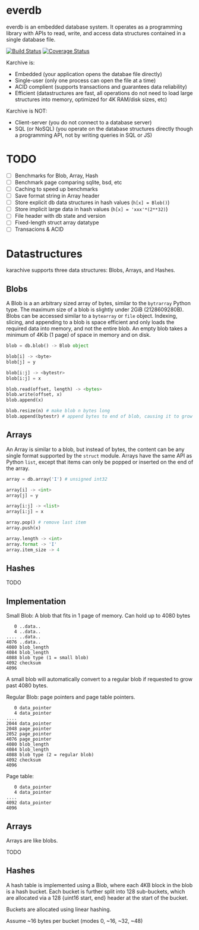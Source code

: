 everdb
========

everdb is an embedded database system. It operates
as a programming library with APIs to read, write, and access data structures contained in a single database file.

[![Build Status](https://travis-ci.org/Knio/everdb.svg?branch=v3)](https://travis-ci.org/Knio/everdb)
[![Coverage Status](https://img.shields.io/coveralls/Knio/everdb.svg)](https://coveralls.io/r/Knio/everdb?branch=v3)

Karchive is:
* Embedded (your application opens the databae file directly)
* Single-user (only one process can open the file at a time)
* ACID complient (supports transactions and guarantees data reliability)
* Efficient (datastructures are fast, all operations do not need to load
    large structures into memory, optimized for 4K RAM/disk sizes, etc)


Karchive is NOT:
* Client-server (you do not connect to a database server)
* SQL (or NoSQL) (you operate on the database structures directly though a programming API, not by writing queries in SQL or JS)


TODO
====

- [ ] Benchmarks for Blob, Array, Hash
- [ ] Benchmark page comparing sqlite, bsd, etc
- [ ] Caching to speed up benchmarks
- [ ] Save format string in Array header
- [ ] Store explicit db data structures in hash values (`h[x] = Blob()`)
- [ ] Store implicit large data in hash values (`h[x] = 'xxx'*(2**32)`)
- [ ] File header with db state and version
- [ ] Fixed-length struct array datatype
- [ ] Transacions & ACID

Datastructures
==============

karachive supports three data structures: Blobs, Arrays, and Hashes.


Blobs
-----

A Blob is a an arbitrary sized array of bytes, similar to the `bytrarray` Python type. The maximum size of a blob is slightly under 2GiB (2128609280B).
Blobs can be accessed similar to a `bytearray` or `file` object.
Indexing, slicing, and appending to a blob is space efficient and only loads the required data into memory, and not the entire blob. An empty blob takes a minimum of 4Kib (1 page) of space in memory and on disk.

```python
blob = db.blob() -> Blob object

blob[i] -> <byte>
blob[j] = y

blob[i:j] -> <bytestr>
blob[i:j] = x

blob.read(offset, length) -> <bytes>
blob.write(offset, x)
blob.append(x)

blob.resize(n) # make blob n bytes long
blob.append(bytestr) # append bytes to end of blob, causing it to grow in size

```

Arrays
------

An Array is similar to a blob, but instead of bytes, the content can be any single format supported by the `struct` module. Arrays have the same API as Python `list`, except that items can only be popped or inserted on the end of the array.

```python
array = db.array('I') # unsigned int32

array[i] -> <int>
array[j] = y

array[i:j] -> <list>
array[i:j] = x

array.pop() # remove last item
array.push(x)

array.length -> <int>
array.format -> 'I'
array.item_size -> 4
```

Hashes
------

TODO



Implementation
--------------

Small Blob: A blob that fits in 1 page of memory. Can hold up to 4080 bytes

```
   0 ..data..
   4 ..data..
.... ..data..
4076 ..data..
4080 blob_length
4084 blob_length
4088 blob type (1 = small blob)
4092 checksum
4096
```

A small blob will automatically convert to a regular blob if requested to
grow past 4080 bytes.

Regular Blob: page pointers and page table pointers.

```
   0 data_pointer
   4 data_pointer
....
2044 data_pointer
2048 page_pointer
2052 page_pointer
4076 page_pointer
4080 blob_length
4084 blob_length
4088 blob type (2 = regular blob)
4092 checksum
4096
```

Page table:

```
   0 data_pointer
   4 data_pointer
....
4092 data_pointer
4096
```


Arrays
------

Arrays are like blobs.

TODO



Hashes
------

A hash table is implemented using a Blob, where each 4KB block in the blob
is a hash bucket. Each bucket is further split into 128 sub-buckets,
which are allocated via a 128 {uint16 start, end} header at the start of
the bucket.

Buckets are allocated using linear hashing.

Assume ~16 bytes per bucket (modes 0, ~16, ~32, ~48)



























